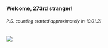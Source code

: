 #### Welcome, 273rd stranger!

###### <sup>P.S. counting started approximately in 10.01.21</sup>

<img src="https://kraftwerk28.pp.ua/vcnt.png"></img>
